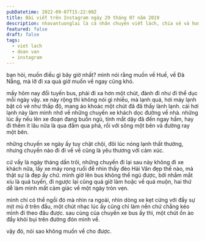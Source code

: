 ```yaml
---
pubDatetime: 2022-09-07T15:22:00Z
title: Bài viết trên Instagram ngày 29 tháng 07 năm 2019
description: nhavantuonglai là cá nhân chuyên viết lách, chia sẻ và hướng dẫn mọi người thuần thục hơn khi thực hành viết lách mỗi ngày qua những bài chia sẻ ngắn trên Instagram chính thức.
featured: false
draft: false
tags:
  - viet lach
  - doan van
  - instagram
---
```


bạn hỏi, muốn điều gì bây giờ nhất? mình nói rằng muốn về Huế, về Đà Nẵng, mà lỡ đi xa quá giờ muốn về ngay cũng khó.

mấy hôm nay đổi tuyến bus, phải đi xa hơn một chút, đành đi như đi thể dục mỗi ngày vậy. xe này rộng thì không nói gì nhiều, mà lạnh quá, hơi máy lạnh bật có vẻ như thấp độ, mang áo khoác một chút đã đã thấy lành lạnh. cái hơi lạnh này làm mình nhớ về những chuyến xe khách dọc đường về nhà. những lúc ấy nếu lên xe đoạn đang buồn ngủ, tỉnh mắt dậy đã đến ngay hầm, hay đi thêm ít lâu nữa là qua đầm qua phá, rồi với sông một bên và đường ray một bên.

những chuyến xe ngày ấy tuy chật chội, đôi lúc nóng lạnh thất thường, nhưng chuyến nào đi đi về về cũng là yêu thương với cảm xúc.

cứ vầy là ngày tháng dần trôi, những chuyến đi lại sau này không đi xe khách nữa, lấy xe máy rong ruổi để nhìn thấy đèo Hải Vân đẹp thế nào, mà thật sự là đẹp ấy chứ. mình giờ lên bus không thể ngủ được, bởi nhắm mắt xíu là quá tuyến, đi ngược lại cũng quá giờ làm hoặc về quá muộn, hai thứ dễ làm mình mất cảm giác về một ngày tròn vẹn.

mình chỉ có thể ngồi đó mà nhìn ra ngoài, nhìn dòng xe kẹt cứng với đầy sự mịt mù ở trên đầu, một chút nhạc lúc ấy cũng chỉ làm nền chứ chẳng kéo mình đi theo đâu được. sau cùng của chuyến xe bus ấy thì, một chút ồn ào đầy khói bụi trên đường đón mình về.

vậy đó, nói sao không muốn về cho được.

